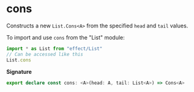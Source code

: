 # cons

Constructs a new `List.Cons<A>` from the specified `head` and `tail` values.

To import and use `cons` from the "List" module:

```ts
import * as List from "effect/List"
// Can be accessed like this
List.cons
```

**Signature**

```ts
export declare const cons: <A>(head: A, tail: List<A>) => Cons<A>
```

